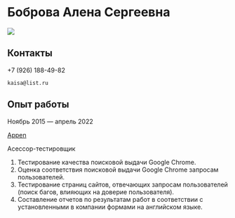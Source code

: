 # Боброва Алена Сергеевна   
![ ](https://disk.yandex.ru/i/aI5Wl2XTx3jz7w)
## Контакты
 +7 (926) 188-49-82

    kaisa@list.ru 
## Опыт работы
Ноябрь 2015 — апрель 2022

[Appen](https://appen.com/)

Асессор-тестировщик
1. Тестирование качества поисковой выдачи Google Chrome.
2. Оценка соответствия поисковой выдачи Google Chrome запросам пользователей.
3. Тестирование страниц сайтов, отвечающих запросам пользователей (поиск багов, влияющих на доверие пользователя).
4. Составление отчетов по результатам работ в соответствии с установленными в компании формами на английском языке.

